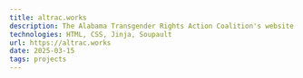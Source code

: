 ```yaml
---
title: altrac.works
description: The Alabama Transgender Rights Action Coalition's website.
technologies: HTML, CSS, Jinja, Soupault
url: https://altrac.works
date: 2025-03-15
tags: projects
---
```

